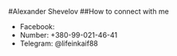 #Alexander Shevelov
##How to connect with me

- Facebook:
- Number: +380-99-021-46-41
- Telegram: @lifeinkaif88
